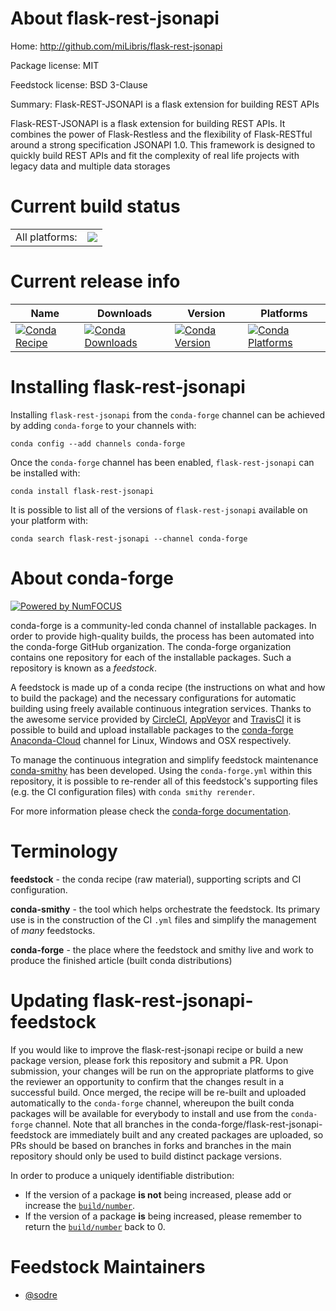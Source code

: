 About flask-rest-jsonapi
========================

Home: http://github.com/miLibris/flask-rest-jsonapi

Package license: MIT

Feedstock license: BSD 3-Clause

Summary: Flask-REST-JSONAPI is a flask extension for building REST APIs

Flask-REST-JSONAPI is a flask extension for building REST APIs. It combines the power of
Flask-Restless and the flexibility of Flask-RESTful around a strong specification
JSONAPI 1.0. This framework is designed to quickly build REST APIs and fit the
complexity of real life projects with legacy data and multiple data storages


Current build status
====================


<table><tr><td>All platforms:</td>
    <td>
      <a href="https://dev.azure.com/conda-forge/feedstock-builds/_build/latest?definitionId=5042&branchName=master">
        <img src="https://dev.azure.com/conda-forge/feedstock-builds/_apis/build/status/flask-rest-jsonapi-feedstock?branchName=master">
      </a>
    </td>
  </tr>
</table>

Current release info
====================

| Name | Downloads | Version | Platforms |
| --- | --- | --- | --- |
| [![Conda Recipe](https://img.shields.io/badge/recipe-flask--rest--jsonapi-green.svg)](https://anaconda.org/conda-forge/flask-rest-jsonapi) | [![Conda Downloads](https://img.shields.io/conda/dn/conda-forge/flask-rest-jsonapi.svg)](https://anaconda.org/conda-forge/flask-rest-jsonapi) | [![Conda Version](https://img.shields.io/conda/vn/conda-forge/flask-rest-jsonapi.svg)](https://anaconda.org/conda-forge/flask-rest-jsonapi) | [![Conda Platforms](https://img.shields.io/conda/pn/conda-forge/flask-rest-jsonapi.svg)](https://anaconda.org/conda-forge/flask-rest-jsonapi) |

Installing flask-rest-jsonapi
=============================

Installing `flask-rest-jsonapi` from the `conda-forge` channel can be achieved by adding `conda-forge` to your channels with:

```
conda config --add channels conda-forge
```

Once the `conda-forge` channel has been enabled, `flask-rest-jsonapi` can be installed with:

```
conda install flask-rest-jsonapi
```

It is possible to list all of the versions of `flask-rest-jsonapi` available on your platform with:

```
conda search flask-rest-jsonapi --channel conda-forge
```


About conda-forge
=================

[![Powered by NumFOCUS](https://img.shields.io/badge/powered%20by-NumFOCUS-orange.svg?style=flat&colorA=E1523D&colorB=007D8A)](http://numfocus.org)

conda-forge is a community-led conda channel of installable packages.
In order to provide high-quality builds, the process has been automated into the
conda-forge GitHub organization. The conda-forge organization contains one repository
for each of the installable packages. Such a repository is known as a *feedstock*.

A feedstock is made up of a conda recipe (the instructions on what and how to build
the package) and the necessary configurations for automatic building using freely
available continuous integration services. Thanks to the awesome service provided by
[CircleCI](https://circleci.com/), [AppVeyor](https://www.appveyor.com/)
and [TravisCI](https://travis-ci.org/) it is possible to build and upload installable
packages to the [conda-forge](https://anaconda.org/conda-forge)
[Anaconda-Cloud](https://anaconda.org/) channel for Linux, Windows and OSX respectively.

To manage the continuous integration and simplify feedstock maintenance
[conda-smithy](https://github.com/conda-forge/conda-smithy) has been developed.
Using the ``conda-forge.yml`` within this repository, it is possible to re-render all of
this feedstock's supporting files (e.g. the CI configuration files) with ``conda smithy rerender``.

For more information please check the [conda-forge documentation](https://conda-forge.org/docs/).

Terminology
===========

**feedstock** - the conda recipe (raw material), supporting scripts and CI configuration.

**conda-smithy** - the tool which helps orchestrate the feedstock.
                   Its primary use is in the construction of the CI ``.yml`` files
                   and simplify the management of *many* feedstocks.

**conda-forge** - the place where the feedstock and smithy live and work to
                  produce the finished article (built conda distributions)


Updating flask-rest-jsonapi-feedstock
=====================================

If you would like to improve the flask-rest-jsonapi recipe or build a new
package version, please fork this repository and submit a PR. Upon submission,
your changes will be run on the appropriate platforms to give the reviewer an
opportunity to confirm that the changes result in a successful build. Once
merged, the recipe will be re-built and uploaded automatically to the
`conda-forge` channel, whereupon the built conda packages will be available for
everybody to install and use from the `conda-forge` channel.
Note that all branches in the conda-forge/flask-rest-jsonapi-feedstock are
immediately built and any created packages are uploaded, so PRs should be based
on branches in forks and branches in the main repository should only be used to
build distinct package versions.

In order to produce a uniquely identifiable distribution:
 * If the version of a package **is not** being increased, please add or increase
   the [``build/number``](https://conda.io/docs/user-guide/tasks/build-packages/define-metadata.html#build-number-and-string).
 * If the version of a package **is** being increased, please remember to return
   the [``build/number``](https://conda.io/docs/user-guide/tasks/build-packages/define-metadata.html#build-number-and-string)
   back to 0.

Feedstock Maintainers
=====================

* [@sodre](https://github.com/sodre/)

